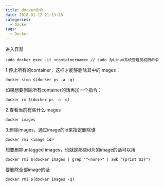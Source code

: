 ```yaml
---
title: docker命令
date: 2018-01-12 21:13:28
categories: 
  - Docker
tags:
  - Docker
---
```


进入容器

    sudo docker exec -it <containername> // sudo 为Linux系统管理员权限命令

1.停止所有的container，这样才能够删除其中的images：

    docker stop $(docker ps -a -q)

如果想要删除所有container的话再加一个指令：

    docker rm $(docker ps -a -q)

2.查看当前有些什么images

    docker images

3.删除images，通过image的id来指定删除谁

    docker rmi <image id>

想要删除untagged images，也就是那些id为<None>的image的话可以用

    docker rmi $(docker images | grep "^<none>" | awk "{print $3}")

要删除全部image的话

    docker rmi $(docker images -q)